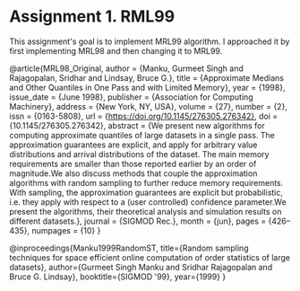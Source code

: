 # Assignment 1. RML99


This assignment's goal is to implement MRL99 algorithm. I approached it by first implementing MRL98 and then changing it to MRL99.


@article{MRL98_Original,
author = {Manku, Gurmeet Singh and Rajagopalan, Sridhar and Lindsay, Bruce G.},
title = {Approximate Medians and Other Quantiles in One Pass and with Limited Memory},
year = {1998},
issue_date = {June 1998},
publisher = {Association for Computing Machinery},
address = {New York, NY, USA},
volume = {27},
number = {2},
issn = {0163-5808},
url = {https://doi.org/10.1145/276305.276342},
doi = {10.1145/276305.276342},
abstract = {We present new algorithms for computing approximate quantiles of large datasets in a single pass. The approximation guarantees are explicit, and apply for arbitrary value distributions and arrival distributions of the dataset. The main memory requirements are smaller than those reported earlier by an order of magnitude.We also discuss methods that couple the approximation algorithms with random sampling to further reduce memory requirements. With sampling, the approximation guarantees are explicit but probabilistic, i.e. they apply with respect to a (user controlled) confidence parameter.We present the algorithms, their theoretical analysis and simulation results on different datasets.},
journal = {SIGMOD Rec.},
month = {jun},
pages = {426–435},
numpages = {10}
}

@inproceedings{Manku1999RandomST,
  title={Random sampling techniques for space efficient online computation of order statistics of large datasets},
  author={Gurmeet Singh Manku and Sridhar Rajagopalan and Bruce G. Lindsay},
  booktitle={SIGMOD '99},
  year={1999}
}